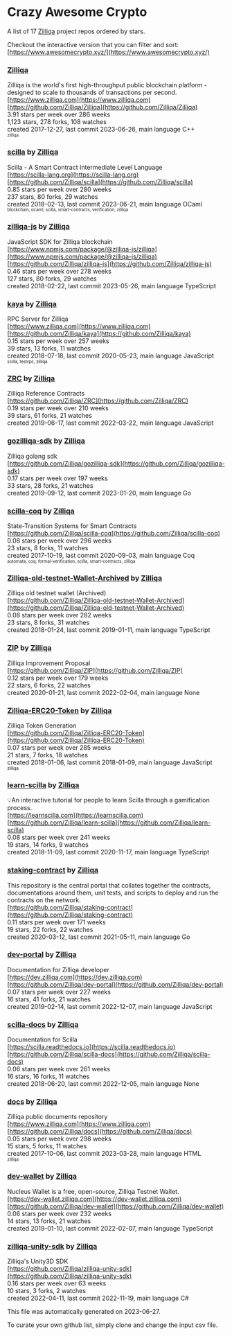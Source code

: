 # Crazy Awesome Crypto
A list of 17 [Zilliqa](https://github.com/Zilliqa) project repos ordered by stars.  

Checkout the interactive version that you can filter and sort: 
[https://www.awesomecrypto.xyz/](https://www.awesomecrypto.xyz/)  


### [Zilliqa](https://github.com/Zilliqa/Zilliqa)  
Zilliqa is the world's first high-throughput public blockchain platform - designed to scale to thousands ​of transactions per second.  
[https://www.zilliqa.com](https://www.zilliqa.com)  
[https://github.com/Zilliqa/Zilliqa](https://github.com/Zilliqa/Zilliqa)  
3.91 stars per week over 286 weeks  
1,123 stars, 278 forks, 108 watches  
created 2017-12-27, last commit 2023-06-26, main language C++  
<sub><sup>zilliqa</sup></sub>


### [scilla](https://github.com/Zilliqa/scilla) by [Zilliqa](https://github.com/Zilliqa)  
Scilla - A Smart Contract Intermediate Level Language  
[https://scilla-lang.org](https://scilla-lang.org)  
[https://github.com/Zilliqa/scilla](https://github.com/Zilliqa/scilla)  
0.85 stars per week over 280 weeks  
237 stars, 80 forks, 29 watches  
created 2018-02-13, last commit 2023-06-21, main language OCaml  
<sub><sup>blockchain, ocaml, scilla, smart-contracts, verification, zilliqa</sup></sub>


### [zilliqa-js](https://github.com/Zilliqa/zilliqa-js) by [Zilliqa](https://github.com/Zilliqa)  
JavaScript SDK for Zilliqa blockchain  
[https://www.npmjs.com/package/@zilliqa-js/zilliqa](https://www.npmjs.com/package/@zilliqa-js/zilliqa)  
[https://github.com/Zilliqa/zilliqa-js](https://github.com/Zilliqa/zilliqa-js)  
0.46 stars per week over 278 weeks  
127 stars, 80 forks, 29 watches  
created 2018-02-22, last commit 2023-05-26, main language TypeScript  


### [kaya](https://github.com/Zilliqa/kaya) by [Zilliqa](https://github.com/Zilliqa)  
RPC Server for Zilliqa  
[https://www.zilliqa.com](https://www.zilliqa.com)  
[https://github.com/Zilliqa/kaya](https://github.com/Zilliqa/kaya)  
0.15 stars per week over 257 weeks  
39 stars, 13 forks, 11 watches  
created 2018-07-18, last commit 2020-05-23, main language JavaScript  
<sub><sup>scilla, testrpc, zilliqa</sup></sub>


### [ZRC](https://github.com/Zilliqa/ZRC) by [Zilliqa](https://github.com/Zilliqa)  
Zilliqa Reference Contracts  
[https://github.com/Zilliqa/ZRC](https://github.com/Zilliqa/ZRC)  
0.19 stars per week over 210 weeks  
39 stars, 61 forks, 21 watches  
created 2019-06-17, last commit 2022-03-22, main language JavaScript  


### [gozilliqa-sdk](https://github.com/Zilliqa/gozilliqa-sdk) by [Zilliqa](https://github.com/Zilliqa)  
Zilliqa golang sdk  
[https://github.com/Zilliqa/gozilliqa-sdk](https://github.com/Zilliqa/gozilliqa-sdk)  
0.17 stars per week over 197 weeks  
33 stars, 28 forks, 21 watches  
created 2019-09-12, last commit 2023-01-20, main language Go  


### [scilla-coq](https://github.com/Zilliqa/scilla-coq) by [Zilliqa](https://github.com/Zilliqa)  
State-Transition Systems for Smart Contracts  
[https://github.com/Zilliqa/scilla-coq](https://github.com/Zilliqa/scilla-coq)  
0.08 stars per week over 296 weeks  
23 stars, 8 forks, 11 watches  
created 2017-10-19, last commit 2020-09-03, main language Coq  
<sub><sup>automata, coq, formal-verification, scilla, smart-contracts, zilliqa</sup></sub>


### [Zilliqa-old-testnet-Wallet-Archived](https://github.com/Zilliqa/Zilliqa-old-testnet-Wallet-Archived) by [Zilliqa](https://github.com/Zilliqa)  
Zilliqa old testnet wallet (Archived)  
[https://github.com/Zilliqa/Zilliqa-old-testnet-Wallet-Archived](https://github.com/Zilliqa/Zilliqa-old-testnet-Wallet-Archived)  
0.08 stars per week over 282 weeks  
23 stars, 8 forks, 31 watches  
created 2018-01-24, last commit 2019-01-11, main language TypeScript  


### [ZIP](https://github.com/Zilliqa/ZIP) by [Zilliqa](https://github.com/Zilliqa)  
Zilliqa Improvement Proposal  
[https://github.com/Zilliqa/ZIP](https://github.com/Zilliqa/ZIP)  
0.12 stars per week over 179 weeks  
22 stars, 6 forks, 22 watches  
created 2020-01-21, last commit 2022-02-04, main language None  


### [Zilliqa-ERC20-Token](https://github.com/Zilliqa/Zilliqa-ERC20-Token) by [Zilliqa](https://github.com/Zilliqa)  
Zilliqa Token Generation  
[https://github.com/Zilliqa/Zilliqa-ERC20-Token](https://github.com/Zilliqa/Zilliqa-ERC20-Token)  
0.07 stars per week over 285 weeks  
21 stars, 7 forks, 18 watches  
created 2018-01-06, last commit 2018-01-09, main language JavaScript  
<sub><sup>zilliqa</sup></sub>


### [learn-scilla](https://github.com/Zilliqa/learn-scilla) by [Zilliqa](https://github.com/Zilliqa)  
💡An interactive tutorial for people to learn Scilla through a gamification process.  
[https://learnscilla.com](https://learnscilla.com)  
[https://github.com/Zilliqa/learn-scilla](https://github.com/Zilliqa/learn-scilla)  
0.08 stars per week over 241 weeks  
19 stars, 14 forks, 9 watches  
created 2018-11-09, last commit 2020-11-17, main language TypeScript  


### [staking-contract](https://github.com/Zilliqa/staking-contract) by [Zilliqa](https://github.com/Zilliqa)  
This repository is the central portal that collates together the contracts, documentations around them, unit tests, and scripts to deploy and run the contracts on the network.  
[https://github.com/Zilliqa/staking-contract](https://github.com/Zilliqa/staking-contract)  
0.11 stars per week over 171 weeks  
19 stars, 22 forks, 22 watches  
created 2020-03-12, last commit 2021-05-11, main language Go  


### [dev-portal](https://github.com/Zilliqa/dev-portal) by [Zilliqa](https://github.com/Zilliqa)  
Documentation for Zilliqa developer  
[https://dev.zilliqa.com](https://dev.zilliqa.com)  
[https://github.com/Zilliqa/dev-portal](https://github.com/Zilliqa/dev-portal)  
0.07 stars per week over 227 weeks  
16 stars, 41 forks, 21 watches  
created 2019-02-14, last commit 2022-12-07, main language JavaScript  


### [scilla-docs](https://github.com/Zilliqa/scilla-docs) by [Zilliqa](https://github.com/Zilliqa)  
Documentation for Scilla  
[https://scilla.readthedocs.io](https://scilla.readthedocs.io)  
[https://github.com/Zilliqa/scilla-docs](https://github.com/Zilliqa/scilla-docs)  
0.06 stars per week over 261 weeks  
16 stars, 16 forks, 11 watches  
created 2018-06-20, last commit 2022-12-05, main language None  


### [docs](https://github.com/Zilliqa/docs) by [Zilliqa](https://github.com/Zilliqa)  
Zilliqa public documents repository  
[https://www.zilliqa.com](https://www.zilliqa.com)  
[https://github.com/Zilliqa/docs](https://github.com/Zilliqa/docs)  
0.05 stars per week over 298 weeks  
15 stars, 5 forks, 11 watches  
created 2017-10-06, last commit 2023-03-28, main language HTML  
<sub><sup>zilliqa</sup></sub>


### [dev-wallet](https://github.com/Zilliqa/dev-wallet) by [Zilliqa](https://github.com/Zilliqa)  
Nucleus Wallet is a free, open-source, Zilliqa Testnet Wallet.  
[https://dev-wallet.zilliqa.com](https://dev-wallet.zilliqa.com)  
[https://github.com/Zilliqa/dev-wallet](https://github.com/Zilliqa/dev-wallet)  
0.06 stars per week over 232 weeks  
14 stars, 13 forks, 21 watches  
created 2019-01-10, last commit 2022-02-07, main language TypeScript  


### [zilliqa-unity-sdk](https://github.com/Zilliqa/zilliqa-unity-sdk) by [Zilliqa](https://github.com/Zilliqa)  
Zilliqa's Unity3D SDK  
[https://github.com/Zilliqa/zilliqa-unity-sdk](https://github.com/Zilliqa/zilliqa-unity-sdk)  
0.16 stars per week over 63 weeks  
10 stars, 3 forks, 2 watches  
created 2022-04-11, last commit 2022-11-19, main language C#  


This file was automatically generated on 2023-06-27.  

To curate your own github list, simply clone and change the input csv file.  